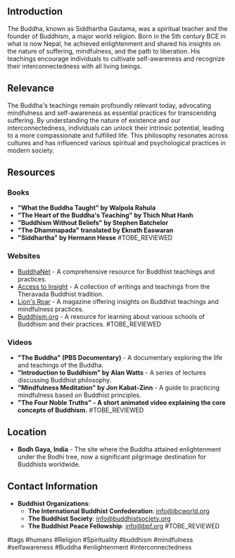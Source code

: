 ## Introduction
The Buddha, known as Siddhartha Gautama, was a spiritual teacher and the founder of Buddhism, a major world religion. Born in the 5th century BCE in what is now Nepal, he achieved enlightenment and shared his insights on the nature of suffering, mindfulness, and the path to liberation. His teachings encourage individuals to cultivate self-awareness and recognize their interconnectedness with all living beings.

## Relevance
The Buddha's teachings remain profoundly relevant today, advocating mindfulness and self-awareness as essential practices for transcending suffering. By understanding the nature of existence and our interconnectedness, individuals can unlock their intrinsic potential, leading to a more compassionate and fulfilled life. This philosophy resonates across cultures and has influenced various spiritual and psychological practices in modern society.

## Resources

### Books
- **"What the Buddha Taught" by Walpola Rahula**
- **"The Heart of the Buddha's Teaching" by Thich Nhat Hanh**
- **"Buddhism Without Beliefs" by Stephen Batchelor**
- **"The Dhammapada" translated by Eknath Easwaran**
- **"Siddhartha" by Hermann Hesse** #TOBE_REVIEWED

### Websites
- [BuddhaNet](https://www.buddhanet.net) - A comprehensive resource for Buddhist teachings and practices.
- [Access to Insight](https://www.accesstoinsight.org) - A collection of writings and teachings from the Theravada Buddhist tradition.
- [Lion's Roar](https://www.lionsroar.com) - A magazine offering insights on Buddhist teachings and mindfulness practices.
- [Buddhism.org](http://www.buddhism.org) - A resource for learning about various schools of Buddhism and their practices. #TOBE_REVIEWED

### Videos
- **"The Buddha" (PBS Documentary)** - A documentary exploring the life and teachings of the Buddha.
- **"Introduction to Buddhism" by Alan Watts** - A series of lectures discussing Buddhist philosophy.
- **"Mindfulness Meditation" by Jon Kabat-Zinn** - A guide to practicing mindfulness based on Buddhist principles.
- **"The Four Noble Truths" - A short animated video explaining the core concepts of Buddhism.** #TOBE_REVIEWED

## Location
- **Bodh Gaya, India** - The site where the Buddha attained enlightenment under the Bodhi tree, now a significant pilgrimage destination for Buddhists worldwide.

## Contact Information
- **Buddhist Organizations**: 
  - **The International Buddhist Confederation**: info@ibcworld.org
  - **The Buddhist Society**: info@buddhistsociety.org
  - **The Buddhist Peace Fellowship**: info@bpf.org #TOBE_REVIEWED

#tags 
#humans #Religion #Spirituality #buddhism #mindfulness #selfawareness #Buddha #enlightenment #interconnectedness 
